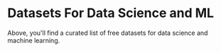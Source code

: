 # Datasets For Data Science and ML
<p> Above, you'll find a curated list of free datasets for data science and machine learning.</p>
